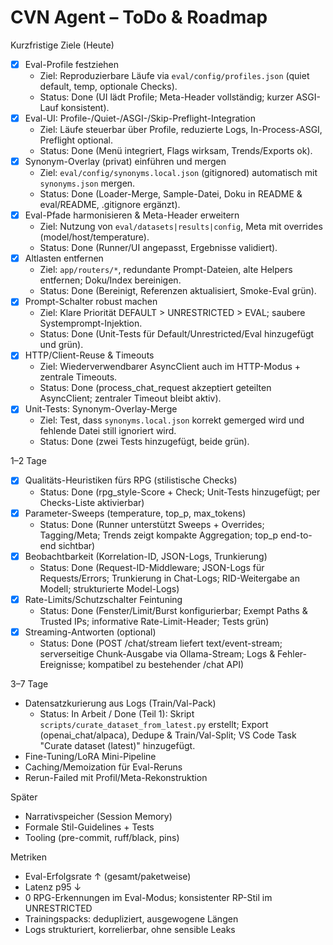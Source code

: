 # CVN Agent – ToDo & Roadmap

Kurzfristige Ziele (Heute)
- [x] Eval-Profile festziehen
  - Ziel: Reproduzierbare Läufe via `eval/config/profiles.json` (quiet default, temp, optionale Checks).
  - Status: Done (UI lädt Profile; Meta-Header vollständig; kurzer ASGI-Lauf konsistent).
- [x] Eval-UI: Profile-/Quiet-/ASGI-/Skip-Preflight-Integration
  - Ziel: Läufe steuerbar über Profile, reduzierte Logs, In-Process-ASGI, Preflight optional.
  - Status: Done (Menü integriert, Flags wirksam, Trends/Exports ok).
- [x] Synonym-Overlay (privat) einführen und mergen
  - Ziel: `eval/config/synonyms.local.json` (gitignored) automatisch mit `synonyms.json` mergen.
  - Status: Done (Loader-Merge, Sample-Datei, Doku in README & eval/README, .gitignore ergänzt).
- [x] Eval-Pfade harmonisieren & Meta-Header erweitern
  - Ziel: Nutzung von `eval/datasets|results|config`, Meta mit overrides (model/host/temperature).
  - Status: Done (Runner/UI angepasst, Ergebnisse validiert).
- [x] Altlasten entfernen
  - Ziel: `app/routers/*`, redundante Prompt-Dateien, alte Helpers entfernen; Doku/Index bereinigen.
  - Status: Done (Bereinigt, Referenzen aktualisiert, Smoke-Eval grün).
- [x] Prompt-Schalter robust machen
  - Ziel: Klare Priorität DEFAULT > UNRESTRICTED > EVAL; saubere Systemprompt-Injektion.
  - Status: Done (Unit-Tests für Default/Unrestricted/Eval hinzugefügt und grün).
- [x] HTTP/Client-Reuse & Timeouts
  - Ziel: Wiederverwendbarer AsyncClient auch im HTTP-Modus + zentrale Timeouts.
  - Status: Done (process_chat_request akzeptiert geteilten AsyncClient; zentraler Timeout bleibt aktiv).
- [x] Unit-Tests: Synonym-Overlay-Merge
  - Ziel: Test, dass `synonyms.local.json` korrekt gemerged wird und fehlende Datei still ignoriert wird.
  - Status: Done (zwei Tests hinzugefügt, beide grün).

1–2 Tage
- [x] Qualitäts-Heuristiken fürs RPG (stilistische Checks)
  - Status: Done (rpg_style-Score + Check; Unit-Tests hinzugefügt; per Checks-Liste aktivierbar)
- [x] Parameter-Sweeps (temperature, top_p, max_tokens)
  - Status: Done (Runner unterstützt Sweeps + Overrides; Tagging/Meta; Trends zeigt kompakte Aggregation; top_p end-to-end sichtbar)
- [x] Beobachtbarkeit (Korrelation-ID, JSON-Logs, Trunkierung)
  - Status: Done (Request-ID-Middleware; JSON-Logs für Requests/Errors; Trunkierung in Chat-Logs; RID-Weitergabe an Modell; strukturierte Model-Logs)
- [x] Rate-Limits/Schutzschalter Feintuning
  - Status: Done (Fenster/Limit/Burst konfigurierbar; Exempt Paths & Trusted IPs; informative Rate-Limit-Header; Tests grün)
- [x] Streaming-Antworten (optional)
  - Status: Done (POST /chat/stream liefert text/event-stream; serverseitige Chunk-Ausgabe via Ollama-Stream; Logs & Fehler-Ereignisse; kompatibel zu bestehender /chat API)

3–7 Tage
- Datensatzkurierung aus Logs (Train/Val-Pack)
  - Status: In Arbeit / Done (Teil 1): Skript `scripts/curate_dataset_from_latest.py` erstellt; Export (openai_chat/alpaca), Dedupe & Train/Val-Split; VS Code Task "Curate dataset (latest)" hinzugefügt.
- Fine-Tuning/LoRA Mini-Pipeline
- Caching/Memoization für Eval-Reruns
- Rerun-Failed mit Profil/Meta-Rekonstruktion

Später
- Narrativspeicher (Session Memory)
- Formale Stil-Guidelines + Tests
- Tooling (pre-commit, ruff/black, pins)

Metriken
- Eval-Erfolgsrate ↑ (gesamt/paketweise)
- Latenz p95 ↓
- 0 RPG-Erkennungen im Eval-Modus; konsistenter RP-Stil im UNRESTRICTED
- Trainingspacks: dedupliziert, ausgewogene Längen
- Logs strukturiert, korrelierbar, ohne sensible Leaks
